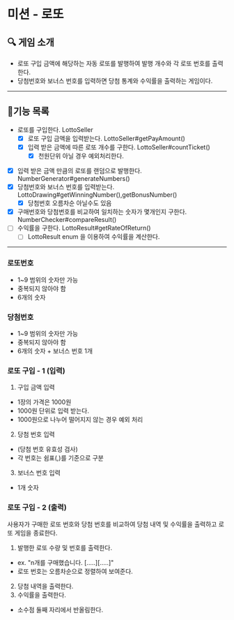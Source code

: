 # 미션 - 로또 

## 🔍 ️게임 소개
* 로또 구입 금액에 해당하는 자동 로또를 발행하여 발행 개수와 각 로또 번호를 출력한다. 
* 당첨번호와 보너스 번호를 입력하면 당첨 통계와 수익률을 출력하는 게임이다.
---
## 🧀기능 목록
- 로또를 구입한다. LottoSeller
  - [x] 로또 구입 금액을 입력받는다. LottoSeller#getPayAmount()
  - [x] 입력 받은 금액에 따른 로또 개수를 구한다. LottoSeller#countTicket()
    - [x] 천원단위 아닐 경우 예외처리한다.
- [x] 입력 받은 금액 만큼의 로또를 랜덤으로 발행한다. NumberGenerator#generateNumbers()
- [x] 당첨번호와 보너스 번호를 입력받는다. LottoDrawing#getWinningNumber(),getBonusNumber()
  - [x] 당첨번호 오름차순 아닐수도 있음
- [x] 구매번호와 당첨번호를 비교하여 일치하는 숫자가 몇개인지 구한다. NumberChecker#compareResult()
- [ ] 수익률을 구한다. LottoResult#getRateOfReturn()
  - [ ] LottoResult enum 을 이용하여 수익률을 계산한다. 
---
### 로또번호
- 1~9 범위의 숫자만 가능
- 중복되지 않아야 함
- 6개의 숫자

### 당첨번호
- 1~9 범위의 숫자만 가능
- 중복되지 않아야 함
- 6개의 숫자 + 보너스 번호 1개

### 로또 구입 - 1 (입력)
1. 구입 금액 입력
- 1장의 가격은 1000원
- 1000원 단위로 입력 받는다.
- 1000원으로 나누어 떨어지지 않는 경우 예외 처리
2. 당첨 번호 입력
- (당첨 번호 유효성 검사)
- 각 번호는 쉼표(,)를 기준으로 구분
3. 보너스 번호 입력
- 1개 숫자

### 로또 구입 - 2 (출력)
사용자가 구매한 로또 번호와 당첨 번호를 비교하여 당첨 내역 및 수익률을 출력하고 로또 게임을 종료한다.
1. 발행한 로또 수량 및 번호를 출력한다.
- ex. "n개를 구매했습니다. [.....][.....]"
- 로또 번호는 오름차순으로 정렬하여 보여준다.
2. 당첨 내역을 출력한다.
3. 수익률을 출력한다.
- 소수점 둘째 자리에서 반올림한다. 
